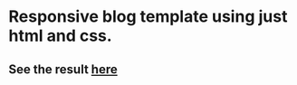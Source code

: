 # Responsive blog template using just html and css. 

## See the result [here](https://juanestorres.github.io/personal_blog/)
